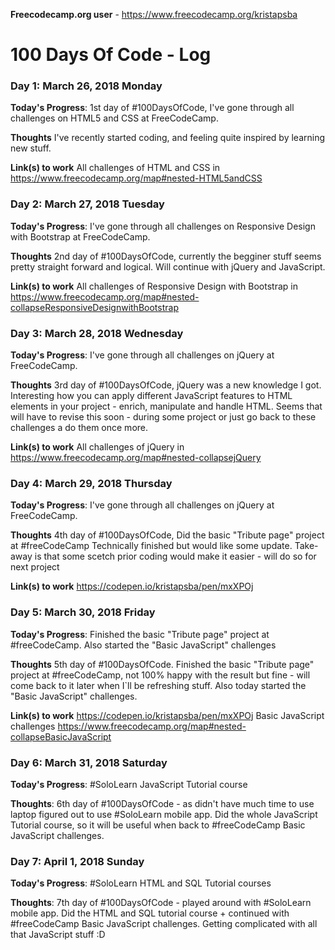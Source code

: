 **Freecodecamp.org user** - https://www.freecodecamp.org/kristapsba

# 100 Days Of Code - Log

### Day 1: March 26, 2018 Monday

**Today's Progress**: 1st day of #100DaysOfCode, I've gone through all challenges on HTML5 and CSS at FreeCodeCamp.

**Thoughts** I've recently started coding, and feeling quite inspired by learning new stuff.

**Link(s) to work**
All challenges of HTML and CSS in https://www.freecodecamp.org/map#nested-HTML5andCSS

### Day 2: March 27, 2018 Tuesday

**Today's Progress**: I've gone through all challenges on Responsive Design with Bootstrap at FreeCodeCamp.

**Thoughts** 2nd day of #100DaysOfCode, currently the begginer stuff seems pretty straight forward and logical. Will continue with jQuery and JavaScript.

**Link(s) to work**
All challenges of Responsive Design with Bootstrap in https://www.freecodecamp.org/map#nested-collapseResponsiveDesignwithBootstrap

### Day 3: March 28, 2018 Wednesday

**Today's Progress**: I've gone through all challenges on jQuery at FreeCodeCamp.

**Thoughts** 3rd day of #100DaysOfCode, jQuery was a new knowledge I got. Interesting how you can apply different JavaScript features to HTML elements in your project - enrich, manipulate and handle HTML. Seems that will have to revise this soon - during some project or just go back to these challenges a do them once more.

**Link(s) to work**
All challenges of jQuery in https://www.freecodecamp.org/map#nested-collapsejQuery

### Day 4: March 29, 2018 Thursday

**Today's Progress**: I've gone through all challenges on jQuery at FreeCodeCamp.

**Thoughts** 4th day of #100DaysOfCode, Did the basic "Tribute page" project at #freeCodeCamp Technically finished but would like some update. Take-away is that some scetch prior coding would make it easier - will do so for next project

**Link(s) to work**
https://codepen.io/kristapsba/pen/mxXPOj

### Day 5: March 30, 2018 Friday

**Today's Progress**: Finished the basic "Tribute page" project at #freeCodeCamp. Also started the "Basic JavaScript" challenges

**Thoughts** 5th day of #100DaysOfCode. Finished the basic "Tribute page" project at #freeCodeCamp, not 100% happy with the result but fine - will come back to it later when I`ll be refreshing stuff. Also today started the "Basic JavaScript" challenges.

**Link(s) to work**
https://codepen.io/kristapsba/pen/mxXPOj
Basic JavaScript challenges https://www.freecodecamp.org/map#nested-collapseBasicJavaScript

### Day 6: March 31, 2018 Saturday

**Today's Progress**: #SoloLearn JavaScript Tutorial course

**Thoughts**: 6th day of #100DaysOfCode - as didn't have much time to use laptop figured out to use #SoloLearn mobile app. Did the whole JavaScript Tutorial course, so it will be useful when back to #freeCodeCamp Basic JavaScript challenges.

### Day 7: April 1, 2018 Sunday

**Today's Progress**: #SoloLearn HTML and SQL Tutorial courses

**Thoughts**: 7th day of #100DaysOfCode - played around with #SoloLearn mobile app. Did the HTML and SQL tutorial course + continued with #freeCodeCamp Basic JavaScript challenges. Getting complicated with all that JavaScript stuff :D
